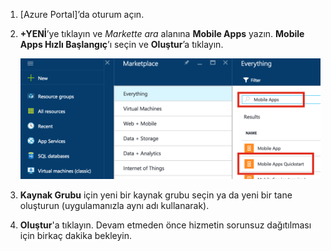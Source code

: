 1. [Azure Portal]’da oturum açın.

2. **+YENİ**’ye tıklayın ve _Markette ara_ alanına **Mobile Apps** yazın. **Mobile Apps Hızlı Başlangıç**’ı seçin ve **Oluştur**’a tıklayın.

    ![Mobile Apps Hızlı Başlangıcın vurgulandığı Azure Portal](./media/app-service-mobile-dotnet-backend-create-new-service/search-mobile-apps-quickstart.png)


3. **Kaynak Grubu** için yeni bir kaynak grubu seçin ya da yeni bir tane oluşturun (uygulamanızla aynı adı kullanarak). 
 
4. **Oluştur**'a tıklayın. Devam etmeden önce hizmetin sorunsuz dağıtılması için birkaç dakika bekleyin.

<!-- URLs. -->
[Azure Portalı]: https://portal.azure.com/



<!--HONumber=Aug16_HO1-->


